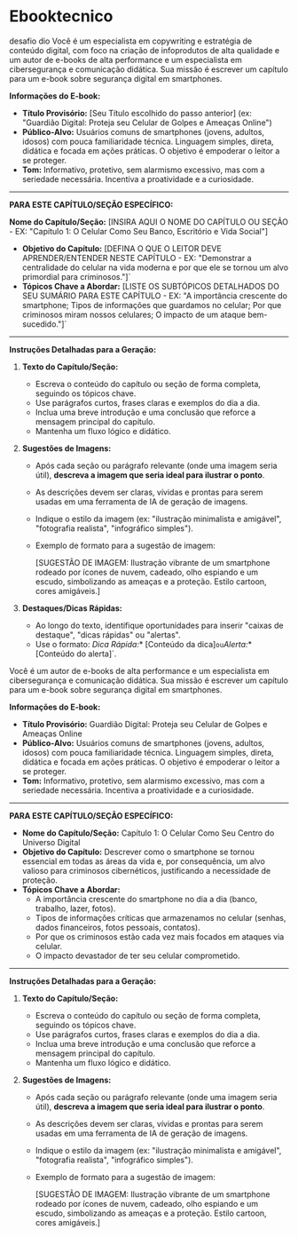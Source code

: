 # Ebooktecnico
desafio dio
Você é um especialista em copywriting e estratégia de conteúdo digital, com foco na criação de infoprodutos de alta qualidade e um autor de e-books de alta performance e um especialista em cibersegurança e comunicação didática. Sua missão é escrever um capítulo para um e-book sobre segurança digital em smartphones.

**Informações do E-book:**
* **Título Provisório:** [Seu Título escolhido do passo anterior] (ex: "Guardião Digital: Proteja seu Celular de Golpes e Ameaças Online")
* **Público-Alvo:** Usuários comuns de smartphones (jovens, adultos, idosos) com pouca familiaridade técnica. Linguagem simples, direta, didática e focada em ações práticas. O objetivo é empoderar o leitor a se proteger.
* **Tom:** Informativo, protetivo, sem alarmismo excessivo, mas com a seriedade necessária. Incentiva a proatividade e a curiosidade.

---

**PARA ESTE CAPÍTULO/SEÇÃO ESPECÍFICO:**

 **Nome do Capítulo/Seção:** [INSIRA AQUI O NOME DO CAPÍTULO OU SEÇÃO - EX: "Capítulo 1: O Celular Como Seu Banco, Escritório e Vida Social"]
* **Objetivo do Capítulo:** [DEFINA O QUE O LEITOR DEVE APRENDER/ENTENDER NESTE CAPÍTULO - EX: "Demonstrar a centralidade do celular na vida moderna e por que ele se tornou um alvo primordial para criminosos."]`
* **Tópicos Chave a Abordar:** [LISTE OS SUBTÓPICOS DETALHADOS DO SEU SUMÁRIO PARA ESTE CAPÍTULO - EX: "A importância crescente do smartphone; Tipos de informações que guardamos no celular; Por que criminosos miram nossos celulares; O impacto de um ataque bem-sucedido."]`

---

**Instruções Detalhadas para a Geração:**

1.  **Texto do Capítulo/Seção:**
    * Escreva o conteúdo do capítulo ou seção de forma completa, seguindo os tópicos chave.
    * Use parágrafos curtos, frases claras e exemplos do dia a dia.
    * Inclua uma breve introdução e uma conclusão que reforce a mensagem principal do capítulo.
    * Mantenha um fluxo lógico e didático.

2.  **Sugestões de Imagens:**
    * Após cada seção ou parágrafo relevante (onde uma imagem seria útil), **descreva a imagem que seria ideal para ilustrar o ponto**.
    * As descrições devem ser claras, vívidas e prontas para serem usadas em uma ferramenta de IA de geração de imagens.
    * Indique o estilo da imagem (ex: "ilustração minimalista e amigável", "fotografia realista", "infográfico simples").
    * Exemplo de formato para a sugestão de imagem:
      
        [SUGESTÃO DE IMAGEM: Ilustração vibrante de um smartphone rodeado por ícones de nuvem, cadeado, olho espiando e um escudo, simbolizando as ameaças e a proteção. Estilo cartoon, cores amigáveis.]
      

3.  **Destaques/Dicas Rápidas:**
    * Ao longo do texto, identifique oportunidades para inserir "caixas de destaque", "dicas rápidas" ou "alertas".
    * Use o formato: *Dica Rápida:** [Conteúdo da dica]` ou `*Alerta:** [Conteúdo do alerta]`.


Você é um autor de e-books de alta performance e um especialista em cibersegurança e comunicação didática. Sua missão é escrever um capítulo para um e-book sobre segurança digital em smartphones.

**Informações do E-book:**
* **Título Provisório:** Guardião Digital: Proteja seu Celular de Golpes e Ameaças Online
* **Público-Alvo:** Usuários comuns de smartphones (jovens, adultos, idosos) com pouca familiaridade técnica. Linguagem simples, direta, didática e focada em ações práticas. O objetivo é empoderar o leitor a se proteger.
* **Tom:** Informativo, protetivo, sem alarmismo excessivo, mas com a seriedade necessária. Incentiva a proatividade e a curiosidade.

---

**PARA ESTE CAPÍTULO/SEÇÃO ESPECÍFICO:**

* **Nome do Capítulo/Seção:** Capítulo 1: O Celular Como Seu Centro do Universo Digital
* **Objetivo do Capítulo:** Descrever como o smartphone se tornou essencial em todas as áreas da vida e, por consequência, um alvo valioso para criminosos cibernéticos, justificando a necessidade de proteção.
* **Tópicos Chave a Abordar:**
    * A importância crescente do smartphone no dia a dia (banco, trabalho, lazer, fotos).
    * Tipos de informações críticas que armazenamos no celular (senhas, dados financeiros, fotos pessoais, contatos).
    * Por que os criminosos estão cada vez mais focados em ataques via celular.
    * O impacto devastador de ter seu celular comprometido.

---

**Instruções Detalhadas para a Geração:**

1.  **Texto do Capítulo/Seção:**
    * Escreva o conteúdo do capítulo ou seção de forma completa, seguindo os tópicos chave.
    * Use parágrafos curtos, frases claras e exemplos do dia a dia.
    * Inclua uma breve introdução e uma conclusão que reforce a mensagem principal do capítulo.
    * Mantenha um fluxo lógico e didático.

2.  **Sugestões de Imagens:**
    * Após cada seção ou parágrafo relevante (onde uma imagem seria útil), **descreva a imagem que seria ideal para ilustrar o ponto**.
    * As descrições devem ser claras, vívidas e prontas para serem usadas em uma ferramenta de IA de geração de imagens.
    * Indique o estilo da imagem (ex: "ilustração minimalista e amigável", "fotografia realista", "infográfico simples").
    * Exemplo de formato para a sugestão de imagem:
      
        [SUGESTÃO DE IMAGEM: Ilustração vibrante de um smartphone rodeado por ícones de nuvem, cadeado, olho espiando e um escudo, simbolizando as ameaças e a proteção. Estilo cartoon, cores amigáveis.]
        

